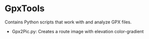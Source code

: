 # GpxTools

Contains Python scripts that work with and analyze GPX files.

- Gpx2Pic.py: Creates a route image with elevation color-gradient